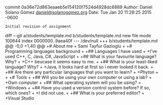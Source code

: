 commit 0a36e72d863eaaeb5e154120f7524d4928dc6889
Author: Daniel Solano Gómez <daniel@solanogomez.org>
Date:   Tue Jan 20 11:28:25 2015 -0600

    Initial revision of assignment

diff --git a/students/template.md b/students/template.md
new file mode 100644
index 0000000..9aea40f
--- /dev/null
+++ b/students/template.md
@@ -0,0 +1,40 @@
+# About me
+
Sami Tayfur Gazioglu
+
+# Programming languages background
+
+## Languages I have used
+
+I've used C++, C, Java, C#, JavaScript
+
+## What is your favourite language?  Why?
+
+C++ beucase it seems easy to me.
+
+## What is your least-liked language?  Why?
+
+Java, it looks hard at first so i never looked it back.
+
+## Are there any particular languages that you want to learn?
+
+Phyton
+
+
+# Tools
+
+## Will you be using your own computer or using a lab?
+
+Own computer
+
+## What operating system will you be using?
+
+Windows
+
+## Have you used a version control system before?  If so, which ones?
+
+I did not use.
+
+## What is your preferred editor?
+
+Visual Studio
